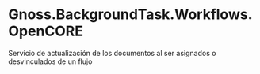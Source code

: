 # Gnoss.BackgroundTask.Workflows.OpenCORE
Servicio de actualización de los documentos al ser asignados o desvinculados de un flujo
